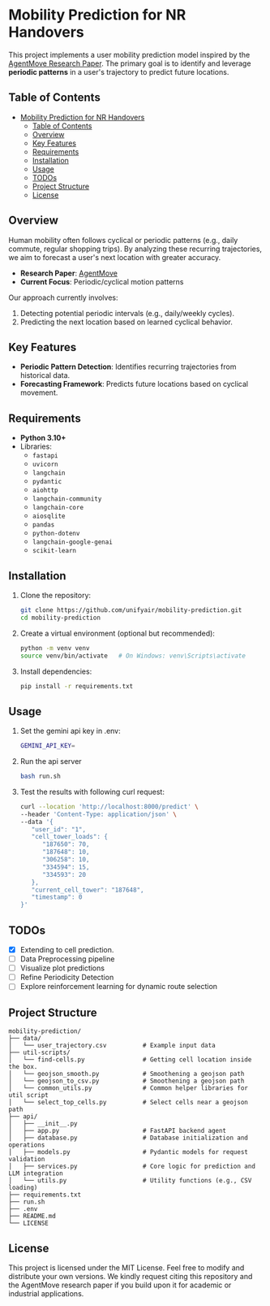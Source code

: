 # Mobility Prediction for NR Handovers

This project implements a user mobility prediction model inspired by the [AgentMove Research Paper](https://arxiv.org/abs/2408.13986). The primary goal is to identify and leverage **periodic patterns** in a user's trajectory to predict future locations.

## Table of Contents

- [Mobility Prediction for NR Handovers](#mobility-prediction-for-nr-handovers)
  - [Table of Contents](#table-of-contents)
  - [Overview](#overview)
  - [Key Features](#key-features)
  - [Requirements](#requirements)
  - [Installation](#installation)
  - [Usage](#usage)
  - [TODOs](#todos)
  - [Project Structure](#project-structure)
  - [License](#license)

## Overview

Human mobility often follows cyclical or periodic patterns (e.g., daily commute, regular shopping trips). By analyzing these recurring trajectories, we aim to forecast a user's next location with greater accuracy.

- **Research Paper**: [AgentMove](https://arxiv.org/abs/2408.13986)
- **Current Focus**: Periodic/cyclical motion patterns

Our approach currently involves:

1. Detecting potential periodic intervals (e.g., daily/weekly cycles).
2. Predicting the next location based on learned cyclical behavior.

## Key Features

- **Periodic Pattern Detection**: Identifies recurring trajectories from historical data.
- **Forecasting Framework**: Predicts future locations based on cyclical movement.

## Requirements

- **Python 3.10+**
- Libraries:
  - `fastapi`
  - `uvicorn`
  - `langchain`
  - `pydantic`
  - `aiohttp`
  - `langchain-community`
  - `langchain-core`
  - `aiosqlite`
  - `pandas`
  - `python-dotenv`
  - `langchain-google-genai`
  - `scikit-learn`

## Installation

1. Clone the repository:

   ```bash
   git clone https://github.com/unifyair/mobility-prediction.git
   cd mobility-prediction
   ```

2. Create a virtual environment (optional but recommended):

   ```bash
   python -m venv venv
   source venv/bin/activate   # On Windows: venv\Scripts\activate
   ```

3. Install dependencies:

   ```bash
   pip install -r requirements.txt
   ```

## Usage
1. Set the gemini api key in .env:
   ```bash
   GEMINI_API_KEY=
   ```

2. Run the api server
   ```bash
   bash run.sh
   ```

3. Test the results with following curl request: 
   ```bash
   curl --location 'http://localhost:8000/predict' \
   --header 'Content-Type: application/json' \
   --data '{
      "user_id": "1",
      "cell_tower_loads": {
         "187650": 70,
         "187648": 10,
         "306258": 10,
         "334594": 15,
         "334593": 20
      },
      "current_cell_tower": "187648",
      "timestamp": 0
   }'
   ```

## TODOs
- [X] Extending to cell prediction.
- [ ] Data Preprocessing pipeline
- [ ] Visualize plot predictions
- [ ] Refine Periodicity Detection
- [ ] Explore reinforcement learning for dynamic route selection

## Project Structure

```
mobility-prediction/
├── data/
│   └── user_trajectory.csv          # Example input data
├── util-scripts/
│   └── find-cells.py                # Getting cell location inside the box.
│   └── geojson_smooth.py            # Smoothening a geojson path
│   └── geojson_to_csv.py            # Smoothening a geojson path
│   └── common_utils.py              # Common helper libraries for util script 
│   └── select_top_cells.py          # Select cells near a geojson path
├── api/
│   ├── __init__.py
│   ├── app.py                       # FastAPI backend agent
│   ├── database.py                  # Database initialization and operations
│   ├── models.py                    # Pydantic models for request validation
│   ├── services.py                  # Core logic for prediction and LLM integration
│   └── utils.py                     # Utility functions (e.g., CSV loading)
├── requirements.txt
├── run.sh
├── .env
├── README.md
└── LICENSE
```

## License

This project is licensed under the MIT License. Feel free to modify and distribute your own versions. We kindly request citing this repository and the AgentMove research paper if you build upon it for academic or industrial applications.
